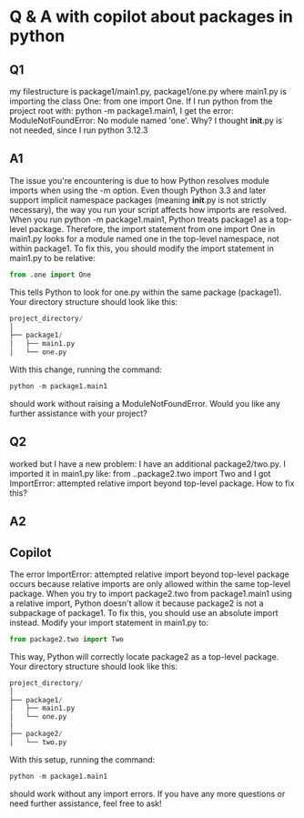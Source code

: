# Q & A with copilot about packages in python

## Q1

my filestructure is package1/main1.py, package1/one.py where main1.py is importing the class One: from one import One. If I run python from the project root with: python -m package1.main1,  I get the error: ModuleNotFoundError: No module named 'one'. Why? I thought __init__.py is not needed, since I run python 3.12.3

## A1

The issue you're encountering is due to how Python resolves module imports when using the -m option. Even though Python 3.3 and later support implicit namespace packages (meaning __init__.py is not strictly necessary), the way you run your script affects how imports are resolved.
When you run python -m package1.main1, Python treats package1 as a top-level package. Therefore, the import statement from one import One in main1.py looks for a module named one in the top-level namespace, not within package1.
To fix this, you should modify the import statement in main1.py to be relative:

```python
from .one import One
```

This tells Python to look for one.py within the same package (package1).
Your directory structure should look like this:

```python
project_directory/
│
├── package1/
│   ├── main1.py
│   └── one.py
```

With this change, running the command:

```python
python -m package1.main1
```

should work without raising a ModuleNotFoundError.
Would you like any further assistance with your project?

## Q2

worked but I have a new problem: I have an additional package2/two.py. I imported it in main1.py like: from ..package2.two import Two and I got ImportError: attempted relative import beyond top-level package. How to fix this?

## A2

## Copilot

The error ImportError: attempted relative import beyond top-level package occurs because relative imports are only allowed within the same top-level package. When you try to import package2.two from package1.main1 using a relative import, Python doesn't allow it because package2 is not a subpackage of package1.
To fix this, you should use an absolute import instead. Modify your import statement in main1.py to:

```python
from package2.two import Two
```

This way, Python will correctly locate package2 as a top-level package.
Your directory structure should look like this:

```python
project_directory/
│
├── package1/
│   ├── main1.py
│   └── one.py
│
├── package2/
│   └── two.py
```

With this setup, running the command:

```python
python -m package1.main1
```

should work without any import errors.
If you have any more questions or need further assistance, feel free to ask!
